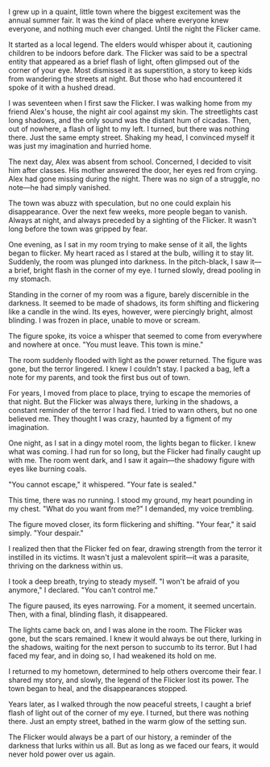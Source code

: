 I grew up in a quaint, little town where the biggest excitement was the annual summer fair. It was the kind of place where everyone knew everyone, and nothing much ever changed. Until the night the Flicker came.



It started as a local legend. The elders would whisper about it, cautioning children to be indoors before dark. The Flicker was said to be a spectral entity that appeared as a brief flash of light, often glimpsed out of the corner of your eye. Most dismissed it as superstition, a story to keep kids from wandering the streets at night. But those who had encountered it spoke of it with a hushed dread.



I was seventeen when I first saw the Flicker. I was walking home from my friend Alex's house, the night air cool against my skin. The streetlights cast long shadows, and the only sound was the distant hum of cicadas. Then, out of nowhere, a flash of light to my left. I turned, but there was nothing there. Just the same empty street. Shaking my head, I convinced myself it was just my imagination and hurried home.



The next day, Alex was absent from school. Concerned, I decided to visit him after classes. His mother answered the door, her eyes red from crying. Alex had gone missing during the night. There was no sign of a struggle, no note—he had simply vanished.



The town was abuzz with speculation, but no one could explain his disappearance. Over the next few weeks, more people began to vanish. Always at night, and always preceded by a sighting of the Flicker. It wasn't long before the town was gripped by fear.



One evening, as I sat in my room trying to make sense of it all, the lights began to flicker. My heart raced as I stared at the bulb, willing it to stay lit. Suddenly, the room was plunged into darkness. In the pitch-black, I saw it—a brief, bright flash in the corner of my eye. I turned slowly, dread pooling in my stomach.



Standing in the corner of my room was a figure, barely discernible in the darkness. It seemed to be made of shadows, its form shifting and flickering like a candle in the wind. Its eyes, however, were piercingly bright, almost blinding. I was frozen in place, unable to move or scream.



The figure spoke, its voice a whisper that seemed to come from everywhere and nowhere at once. "You must leave. This town is mine."



The room suddenly flooded with light as the power returned. The figure was gone, but the terror lingered. I knew I couldn't stay. I packed a bag, left a note for my parents, and took the first bus out of town.



For years, I moved from place to place, trying to escape the memories of that night. But the Flicker was always there, lurking in the shadows, a constant reminder of the terror I had fled. I tried to warn others, but no one believed me. They thought I was crazy, haunted by a figment of my imagination.



One night, as I sat in a dingy motel room, the lights began to flicker. I knew what was coming. I had run for so long, but the Flicker had finally caught up with me. The room went dark, and I saw it again—the shadowy figure with eyes like burning coals.



"You cannot escape," it whispered. "Your fate is sealed."



This time, there was no running. I stood my ground, my heart pounding in my chest. "What do you want from me?" I demanded, my voice trembling.



The figure moved closer, its form flickering and shifting. "Your fear," it said simply. "Your despair."



I realized then that the Flicker fed on fear, drawing strength from the terror it instilled in its victims. It wasn't just a malevolent spirit—it was a parasite, thriving on the darkness within us.



I took a deep breath, trying to steady myself. "I won't be afraid of you anymore," I declared. "You can't control me."



The figure paused, its eyes narrowing. For a moment, it seemed uncertain. Then, with a final, blinding flash, it disappeared.



The lights came back on, and I was alone in the room. The Flicker was gone, but the scars remained. I knew it would always be out there, lurking in the shadows, waiting for the next person to succumb to its terror. But I had faced my fear, and in doing so, I had weakened its hold on me.



I returned to my hometown, determined to help others overcome their fear. I shared my story, and slowly, the legend of the Flicker lost its power. The town began to heal, and the disappearances stopped.



Years later, as I walked through the now peaceful streets, I caught a brief flash of light out of the corner of my eye. I turned, but there was nothing there. Just an empty street, bathed in the warm glow of the setting sun.



The Flicker would always be a part of our history, a reminder of the darkness that lurks within us all. But as long as we faced our fears, it would never hold power over us again.